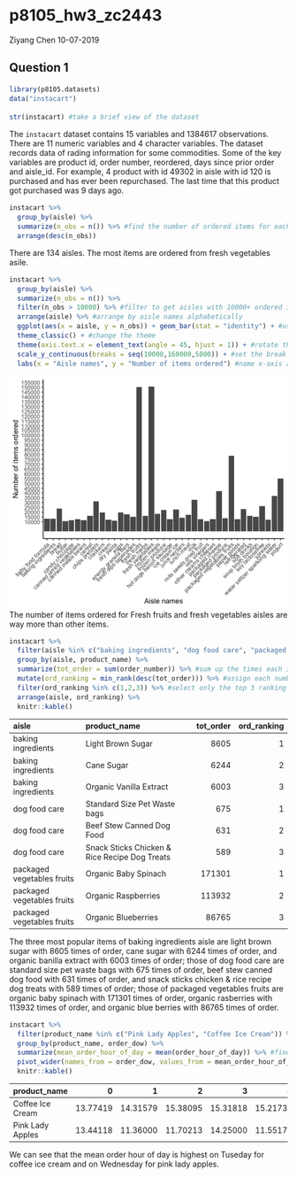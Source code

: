 p8105\_hw3\_zc2443
================
Ziyang Chen
10-07-2019

## Question 1

``` r
library(p8105.datasets)
data("instacart")

str(instacart) #take a brief view of the dataset
```

The `instacart` dataset contains 15 variables and 1384617 observations.
There are 11 numeric variables and 4 character variables. The dataset
records data of rading information for some commodities. Some of the key
variables are product id, order number, reordered, days since prior
order and aisle\_id. For example, 4 product with id 49302 in aisle with
id 120 is purchased and has ever been repurchased. The last time that
this product got purchased was 9 days ago.

``` r
instacart %>% 
  group_by(aisle) %>% 
  summarize(n_obs = n()) %>% #find the number of ordered items for each aisle
  arrange(desc(n_obs)) 
```

There are 134 aisles. The most items are ordered from fresh vegetables
asile.

``` r
instacart %>% 
  group_by(aisle) %>% 
  summarize(n_obs = n()) %>% 
  filter(n_obs > 10000) %>% #filter to get aisles with 10000+ ordered items
  arrange(aisle) %>% #arrange by aisle names alphabetically
  ggplot(aes(x = aisle, y = n_obs)) + geom_bar(stat = "identity") + #use bar plot
  theme_classic() + #change the theme
  theme(axis.text.x = element_text(angle = 45, hjust = 1)) + #rotate the labels of x-axis to 45 degrees
  scale_y_continuous(breaks = seq(10000,160000,5000)) + #set the break points on y-axis
  labs(x = "Aisle names", y = "Number of items ordered") #name x-axis and y-axis
```

![](p8105_hw3_zc2443_files/figure-gfm/unnamed-chunk-3-1.png)<!-- --> The
number of items ordered for Fresh fruits and fresh vegetables aisles are
way more than other items.

``` r
instacart %>% 
  filter(aisle %in% c("baking ingredients", "dog food care", "packaged vegetables fruits")) %>% 
  group_by(aisle, product_name) %>% 
  summarize(tot_order = sum(order_number)) %>% #sum up the times each item is ordered
  mutate(ord_ranking = min_rank(desc(tot_order))) %>% #assign each number of times each item is ordered a rank under grouping
  filter(ord_ranking %in% c(1,2,3)) %>% #select only the top 3 ranking
  arrange(aisle, ord_ranking) %>% 
  knitr::kable()
```

| aisle                      | product\_name                                 | tot\_order | ord\_ranking |
| :------------------------- | :-------------------------------------------- | ---------: | -----------: |
| baking ingredients         | Light Brown Sugar                             |       8605 |            1 |
| baking ingredients         | Cane Sugar                                    |       6244 |            2 |
| baking ingredients         | Organic Vanilla Extract                       |       6003 |            3 |
| dog food care              | Standard Size Pet Waste bags                  |        675 |            1 |
| dog food care              | Beef Stew Canned Dog Food                     |        631 |            2 |
| dog food care              | Snack Sticks Chicken & Rice Recipe Dog Treats |        589 |            3 |
| packaged vegetables fruits | Organic Baby Spinach                          |     171301 |            1 |
| packaged vegetables fruits | Organic Raspberries                           |     113932 |            2 |
| packaged vegetables fruits | Organic Blueberries                           |      86765 |            3 |

The three most popular items of baking ingredients aisle are light brown
sugar with 8605 times of order, cane sugar with 6244 times of order, and
organic banilla extract with 6003 times of order; those of dog food care
are standard size pet waste bags with 675 times of order, beef stew
canned dog food with 631 times of order, and snack sticks chicken & rice
recipe dog treats with 589 times of order; those of packaged vegetables
fruits are organic baby spinach with 171301 times of order, organic
rasberries with 113932 times of order, and organic blue berries with
86765 times of order.

``` r
instacart %>% 
  filter(product_name %in% c("Pink Lady Apples", "Coffee Ice Cream")) %>% #filter the dataset
  group_by(product_name, order_dow) %>% 
  summarize(mean_order_hour_of_day = mean(order_hour_of_day)) %>% #find the mean of order hour of day under grouping
  pivot_wider(names_from = order_dow, values_from = mean_order_hour_of_day) %>% #untidy the dataset to generate a 2x7 table
  knitr::kable()
```

| product\_name    |        0 |        1 |        2 |        3 |        4 |        5 |        6 |
| :--------------- | -------: | -------: | -------: | -------: | -------: | -------: | -------: |
| Coffee Ice Cream | 13.77419 | 14.31579 | 15.38095 | 15.31818 | 15.21739 | 12.26316 | 13.83333 |
| Pink Lady Apples | 13.44118 | 11.36000 | 11.70213 | 14.25000 | 11.55172 | 12.78431 | 11.93750 |

We can see that the mean order hour of day is highest on Tuseday for
coffee ice cream and on Wednesday for pink lady apples.
